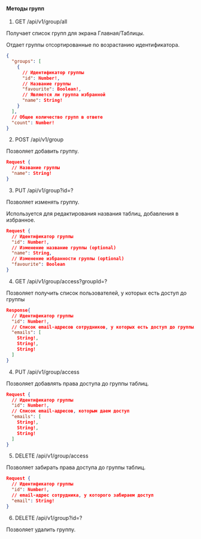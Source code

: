#### Методы групп

1. GET /api/v1/group/all

Получает список групп для экрана Главная/Таблицы.

Отдает группы отсортированные по возрастанию идентификатора.

```json
{
  "groups": [
    {
      // Идентификатор группы
      "id": Number!,
      // Название группы
      "favourite": Boolean!,
      // Является ли группа избранной
      "name": String!
    }
  ],
  // Общее количество групп в ответе
  "count": Number!
}
```

2. POST /api/v1/group

Позволяет добавить группу.

```json
Request {
  // Название группы
  "name": String!
}
```

3. PUT /api/v1/group?id=?

Позволяет изменять группу.

Используется для редактирования названия таблиц, добавления в избранное.

```json
Request {
  // Идентификатор группы
  "id": Number!,
  // Изменение название группы (optional)
  "name": String,
  // Изменение избранности группы (optional)
  "favourite": Boolean
}
```

4. GET /api/v1/group/access?groupId=?

Позволяет получить список пользователей, у которых есть доступ до группы

```json
Response{
  // Идентификатор группы
  "id": Number!,
  // Список email-адресов сотрудников, у которых есть доступ до группы.
  "emails": [
    String!,
    String!,
    String!
  ]
}
```

4. PUT /api/v1/group/access

Позволяет добавлять права доступа до группы таблиц.

```json
Request {
  // Идентификатор группы
  "id": Number!,
  // Список email-адресов, которым даем доступ
  "emails": [
    String!,
    String!,
    String!
  ]
}
```

5. DELETE /api/v1/group/access

Позволяет забирать права доступа до группы таблиц.

```json
Request {
  // Идентификатор группы
  "id": Number!,
  // email-адрес сотрудника, у которого забираем доступ
  "email": String!
}
```

6. DELETE /api/v1/group?id=?

Позволяет удалить группу.
